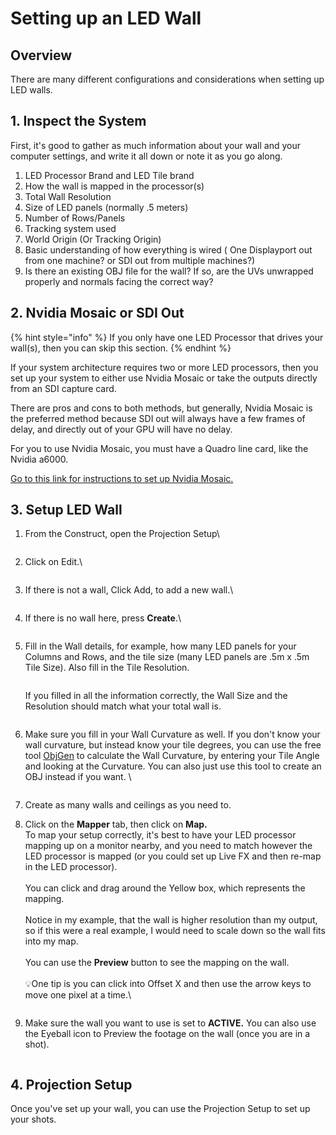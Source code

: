 # Setting up an LED Wall

## Overview

There are many different configurations and considerations when setting up LED walls.&#x20;

## 1. Inspect the System&#x20;

First, it's good to gather as much information about your wall and your computer settings, and write it all down or note it as you go along.

1. LED Processor Brand and LED Tile brand
2. How the wall is mapped in the processor(s)
3. Total Wall Resolution
4. Size of LED panels (normally .5 meters)
5. Number of Rows/Panels
6. Tracking system used
7. World Origin (Or Tracking Origin)
8. Basic understanding of how everything is wired ( One Displayport out from one machine? or SDI out from multiple machines?)
9. Is there an existing OBJ file for the wall? If so, are the UVs unwrapped properly and normals facing the correct way?

## 2. Nvidia Mosaic or SDI Out&#x20;

{% hint style="info" %}
If you only have one LED Processor that drives your wall(s), then you can skip this section.&#x20;
{% endhint %}

If your system architecture requires two or more LED processors, then you set up your system to either use Nvidia Mosaic or take the outputs directly from an SDI capture card.&#x20;

There are pros and cons to both methods, but generally, Nvidia Mosaic is the preferred method because SDI out will always have a few frames of delay, and directly out of your GPU will have no delay.&#x20;

For you to use Nvidia Mosaic, you must have a Quadro line card, like the Nvidia a6000.&#x20;

[Go to this link for instructions to set up Nvidia Mosaic.](set-up-nvidia-mosaic.md)

## 3. Setup LED Wall

1.  From the Construct, open the Projection Setup\


    <figure><img src="../../.gitbook/assets/image (1) (1).png" alt=""><figcaption></figcaption></figure>
2.  Click on Edit.\


    <figure><img src="../../.gitbook/assets/image (2).png" alt=""><figcaption></figcaption></figure>


3.  If there is not a wall, Click Add, to add a new wall.\


    <figure><img src="../../.gitbook/assets/image (3).png" alt=""><figcaption></figcaption></figure>


4.  If there is no wall here, press **Create**.\


    <figure><img src="../../.gitbook/assets/image (4).png" alt=""><figcaption></figcaption></figure>
5.  Fill in the Wall details, for example, how many LED panels for your Columns and Rows, and the tile size (many LED panels are .5m x .5m Tile Size). Also fill in the Tile Resolution.&#x20;

    <figure><img src="../../.gitbook/assets/image (5).png" alt=""><figcaption></figcaption></figure>

    If you filled in all the information correctly, the Wall Size and the Resolution should match what your total wall is.&#x20;

    <figure><img src="../../.gitbook/assets/image (6).png" alt=""><figcaption></figcaption></figure>
6.  Make sure you fill in your Wall Curvature as well. If you don't know your wall curvature, but instead know your tile degrees, you can use the free tool [ObjGen](https://objgen.makkbe.net/) to calculate the Wall Curvature, by entering your Tile Angle and looking at the Curvature. You can also just use this tool to create an OBJ instead if you want. \


    <figure><img src="../../.gitbook/assets/image.png" alt=""><figcaption></figcaption></figure>
7. Create as many walls and ceilings as you need to.&#x20;
8.  Click on the **Mapper** tab, then click on **Map.** \
    To map your setup correctly, it's best to have your LED processor mapping up on a monitor nearby, and you need to match however the LED processor is mapped (or you could set up Live FX and then re-map in the LED processor). \
    &#x20;\
    You can click and drag around the Yellow box, which represents the mapping.  \
    \
    Notice in my example, that the wall is higher resolution than my output, so if this were a real example, I would need to scale down so the wall fits into my map.  \
    \
    You can use the **Preview** button to see the mapping on the wall. \
    \
    :bulb:One tip is you can click into Offset X and then use the arrow keys to move one pixel at a time.\


    <figure><img src="../../.gitbook/assets/image (7).png" alt=""><figcaption></figcaption></figure>


9.  Make sure the wall you want to use is set to **ACTIVE.** You can also use the <img src="../../.gitbook/assets/image (10).png" alt="" data-size="line">Eyeball icon to Preview the footage on the wall (once you are in a shot). \
    &#x20;

    <figure><img src="../../.gitbook/assets/image (8).png" alt=""><figcaption></figcaption></figure>

## 4. Projection Setup

Once you've set up your wall, you can use the Projection Setup to set up your shots.&#x20;

<figure><img src="../../.gitbook/assets/image (11).png" alt=""><figcaption></figcaption></figure>









